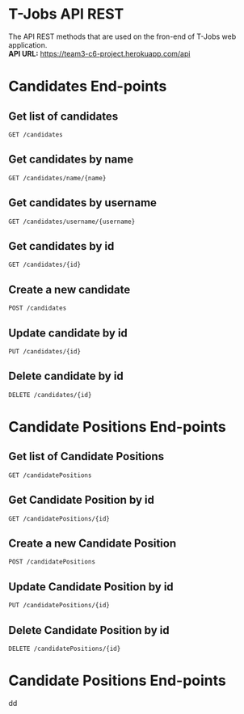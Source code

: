 # T-Jobs API REST  
The API REST methods that are used on the fron-end of T-Jobs web application.  
**API URL:** https://team3-c6-project.herokuapp.com/api  

# Candidates End-points  
## Get list of candidates  

```
GET /candidates
```  

## Get candidates by name  

```
GET /candidates/name/{name}
```

## Get candidates by username  

```
GET /candidates/username/{username}
```

## Get candidates by id  

```
GET /candidates/{id}
```

## Create a new candidate  

```
POST /candidates  
```

## Update candidate by id  

```
PUT /candidates/{id}
```

## Delete candidate by id 

```
DELETE /candidates/{id}
```

# Candidate Positions End-points  
## Get list of Candidate Positions  

```
GET /candidatePositions
```  

## Get Candidate Position by id  

```
GET /candidatePositions/{id}
```

## Create a new Candidate Position

```
POST /candidatePositions
```  

## Update Candidate Position by id

```
PUT /candidatePositions/{id}
```

## Delete Candidate Position by id

```
DELETE /candidatePositions/{id}
```

# Candidate Positions End-points  
dd







